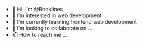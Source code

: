 - 👋 Hi, I’m @Booklines
- 👀 I’m interested in web development
- 🌱 I’m currently learning frontend web development
- 💞️ I’m looking to collaborate on ...
- 📫 How to reach me ...

<!---
Booklines/Booklines is a ✨ special ✨ repository because its `README.md` (this file) appears on your GitHub profile.
You can click the Preview link to take a look at your changes.
--->
